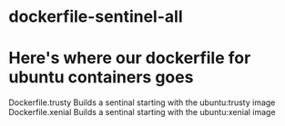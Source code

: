 # dockerfile-sentinel-all
# Here's where our dockerfile for ubuntu containers goes
Dockerfile.trusty
Builds a sentinal starting with the ubuntu:trusty image
Dockerfile.xenial
Builds a sentinal starting with the ubuntu:xenial image
